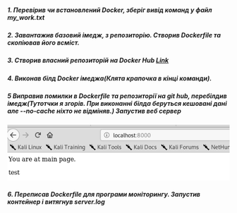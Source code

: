 ##### 1. Перевірив чи встановлений Docker, зберіг вивід команд у файл my_work.txt
##### 2. Завантажив базовий імедж, з репозиторію. Створив Dockerfile та скопіював його всміст.
##### 3. Створив власний репозиторій на Docker Hub [Link](https://cloud.docker.com/repository/registry-1.docker.io/tarasshynkler/firstrepos)
##### 4. Виконав білд Docker імеджа(Клята крапочка в кінці команди).
##### 5  Виправив помилки в Dockerfile та репозиторії на git hub, перебілдив імедж(Тутотчки я згорів. При виконанні білда беруться кешовані дані але --no-cache ніхто не відміняв.) Запустив веб сервер
![Screenshot](Screenshot.png)
##### 6. Переписав Dockerfile для програми моніторингу. Запустив контейнер і витягнув server.log